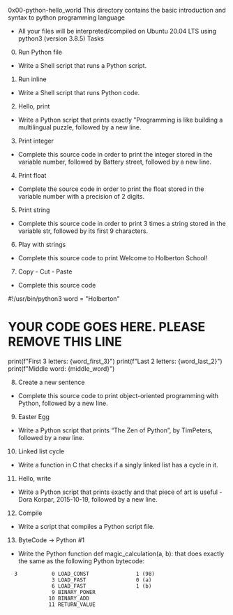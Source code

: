 0x00-python-hello_world
This directory contains the basic introduction and syntax to python programming language
- All your files will be interpreted/compiled on Ubuntu 20.04 LTS using python3 (version 3.8.5)
 Tasks
 0. Run Python file
- Write a Shell script that runs a Python script.

1. Run inline
- Write a Shell script that runs Python code.
 2. Hello, print
- Write a Python script that prints exactly "Programming is like building a multilingual puzzle, followed by a new line.

3. Print integer
- Complete this source code in order to print the integer stored in the variable number, followed by Battery street, followed by a new line.

4. Print float
- Complete the source code in order to print the float stored in the variable number with a precision of 2 digits.

 5. Print string
- Complete this source code in order to print 3 times a string stored in the variable str, followed by its first 9 characters.

 6. Play with strings
- Complete this source code to print Welcome to Holberton School!

7. Copy - Cut - Paste
- Complete this source code

#!/usr/bin/python3
word = "Holberton"
# YOUR CODE GOES HERE. PLEASE REMOVE THIS LINE
print(f"First 3 letters: {word_first_3}")
print(f"Last 2 letters: {word_last_2}")
print(f"Middle word: {middle_word}")


8. Create a new sentence
- Complete this source code to print object-oriented programming with Python, followed by a new line.

9. Easter Egg
- Write a Python script that prints “The Zen of Python”, by TimPeters, followed by a new line.

10. Linked list cycle
- Write a function in C that checks if a singly linked list has a cycle in it.

11. Hello, write
- Write a Python script that prints exactly and that piece of art is useful - Dora Korpar, 2015-10-19, followed by a new line.

12. Compile
- Write a script that compiles a Python script file.

13. ByteCode -> Python #1
- Write the Python function def magic_calculation(a, b): that does exactly the same as the following Python bytecode:
```
  3           0 LOAD_CONST               1 (98)
              3 LOAD_FAST                0 (a)
              6 LOAD_FAST                1 (b)
              9 BINARY_POWER
             10 BINARY_ADD
             11 RETURN_VALUE
```
